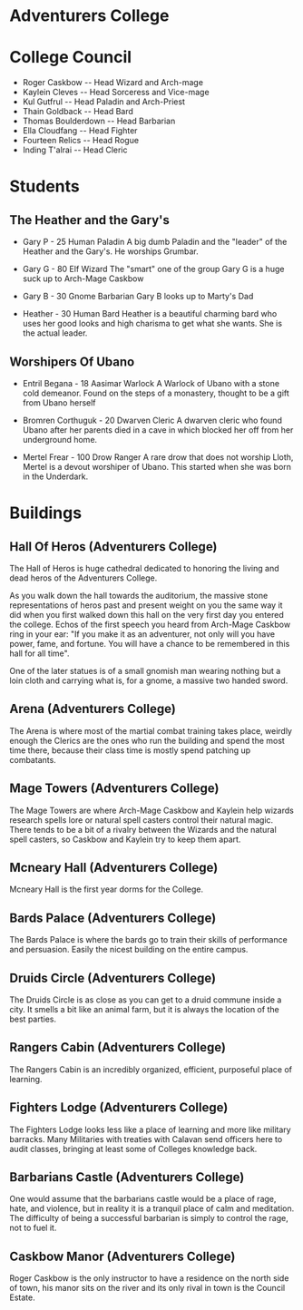 # Adventurers College

# College Council

* Roger Caskbow -- Head Wizard and Arch-mage
* Kaylein Cleves -- Head Sorceress and Vice-mage
* Kul Gutfrul -- Head Paladin and Arch-Priest
* Thain Goldback -- Head Bard
* Thomas Boulderdown -- Head Barbarian
* Ella Cloudfang -- Head Fighter
* Fourteen Relics -- Head Rogue
* Inding T'alrai -- Head Cleric

# Students

## The Heather and the Gary's

* Gary P - 25 Human Paladin
    A big dumb Paladin and the "leader" of the Heather and the Gary's. He worships Grumbar.

* Gary G - 80 Elf Wizard 
    The "smart" one of the group Gary G is a huge suck up to Arch-Mage Caskbow

* Gary B - 30 Gnome Barbarian
    Gary B looks up to Marty's Dad

* Heather - 30 Human Bard
    Heather is a beautiful charming bard who uses her good looks and high charisma to get what she wants. She is the actual leader.

## Worshipers Of Ubano

* Entril Begana - 18 Aasimar Warlock
    A Warlock of Ubano with a stone cold demeanor. Found on the steps of a monastery, thought to be a gift from Ubano herself

* Bromren Corthuguk - 20 Dwarven Cleric
    A dwarven cleric who found Ubano after her parents died in a cave in which blocked her off from her underground home.

* Mertel Frear - 100 Drow Ranger
    A rare drow that does not worship Lloth, Mertel is a devout worshiper of Ubano. This started when she was born in the Underdark.

# Buildings

## Hall Of Heros (Adventurers College)

The Hall of Heros is huge cathedral dedicated to honoring the living and dead heros of the Adventurers College. 

As you walk down the hall towards the auditorium, the massive stone representations of heros past and present weight on you the same way it did when you first walked down this hall on the very first day you entered the college. Echos of the first speech you heard from Arch-Mage Caskbow ring in your ear: "If you make it as an adventurer, not only will you have power, fame, and fortune. You will have a chance to be remembered in this hall for all time".

One of the later statues is of a small gnomish man wearing nothing but a loin cloth and carrying what is, for a gnome, a massive two handed sword.

## Arena (Adventurers College)

The Arena is where most of the martial combat training takes place, weirdly enough the Clerics are the ones who run the building and spend the most time there, because their class time is mostly spend patching up combatants.

## Mage Towers (Adventurers College)

The Mage Towers are where Arch-Mage Caskbow and Kaylein help wizards research spells lore or natural spell casters control their natural magic. There tends to be a bit of a rivalry between the Wizards and the natural spell casters, so Caskbow and Kaylein try to keep them apart.

## Mcneary Hall (Adventurers College)

Mcneary Hall is the first year dorms for the College. 

## Bards Palace (Adventurers College)

The Bards Palace is where the bards go to train their skills of performance and persuasion. Easily the nicest building on the entire campus.

## Druids Circle (Adventurers College)

The Druids Circle is as close as you can get to a druid commune inside a city. It smells a bit like an animal farm, but it is always the location of the best parties.

## Rangers Cabin (Adventurers College)

The Rangers Cabin is an incredibly organized, efficient, purposeful place of learning.

## Fighters Lodge (Adventurers College)

The Fighters Lodge looks less like a place of learning and more like military barracks. Many Militaries with treaties with Calavan send officers here to audit classes, bringing at least some of Colleges knowledge back.

## Barbarians Castle (Adventurers College)

One would assume that the barbarians castle would be a place of rage, hate, and violence, but in reality it is a tranquil place of calm and meditation. The difficulty of being a successful barbarian is simply to control the rage, not to fuel it.

## Caskbow Manor (Adventurers College)

Roger Caskbow is the only instructor to have a residence on the north side of town, his manor sits on the river and its only rival in town is the Council Estate. 
